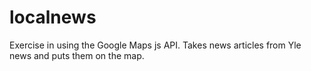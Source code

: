 localnews
=========
Exercise in using the Google Maps js API. Takes news articles from Yle news and puts them on the map.
